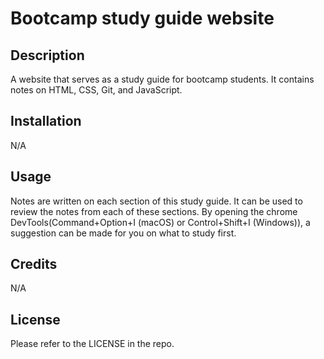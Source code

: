 # Bootcamp study guide website

## Description

A website that serves as a study guide for bootcamp students. It contains notes on HTML, CSS, Git, and JavaScript.

## Installation

N/A

## Usage

Notes are written on each section of this study guide. It can be used to review the notes from each of these sections. By opening the chrome DevTools(Command+Option+I (macOS) or Control+Shift+I (Windows)), a suggestion can be made for you on what to study first.

## Credits

N/A

## License

Please refer to the LICENSE in the repo.